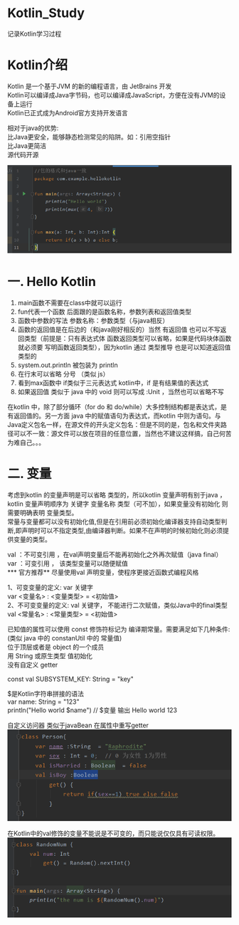 # Kotlin_Study
记录Kotlin学习过程

# Kotlin介绍  
Kotlin 是一个基于JVM 的新的编程语言，由 JetBrains 开发  
Kotlin可以编译成Java字节码，也可以编译成JavaScript，方便在没有JVM的设备上运行  
Kotlin已正式成为Android官方支持开发语言  

相对于java的优势:  
比Java更安全，能够静态检测常见的陷阱。如：引用空指针  
比Java更简洁  
源代码开源  

![images](https://github.com/Raphrodite/Kotlin_Study/blob/main/images/kotlin1.png)

# 一. Hello Kotlin  
1. main函数不需要在class中就可以运行  
2. fun代表一个函数 后面跟的是函数名称，参数列表和返回值类型  
3. 函数中参数的写法 参数名称：参数类型（与java相反）  
4. 函数的返回值是在后边的（和java刚好相反的）当然 有返回值 也可以不写返回类型（前提是：只有表达式体 函数返回类型可以省略，如果是代码块体函数就必须要 写明函数返回类型），因为kotlin 通过 类型推导 也是可以知道返回值类型的  
5. system.out.println 被包装为 println  
6. 在行末可以省略 分号 （类似 js）  
7. 看到max函数中 if类似于三元表达式 kotlin中，if 是有结果值的表达式  
8. 如果返回值 类似于 java 中的 void 则可以写成 :Unit ，当然也可以省略不写  

  在kotlin 中，除了部分循环（for do 和 do/while）大多控制结构都是表达式，是有返回值的。另一方面 java 中的赋值语句为表达式，而kotlin 中则为语句。与Java定义包名一样，在源文件的开头定义包名：但是不同的是，包名和文件夹路径可以不一致：源文件可以放在项目的任意位置，当然也不建议这样搞，自己何苦为难自己。。。  

# 二. 变量  
  考虑到kotlin 的变量声明是可以省略 类型的，所以kotlin 变量声明有别于java ，kotlin 变量声明顺序为 关键字 变量名称 类型（可不加），如果变量没有初始化 则需要明确表明 变量类型。  
  常量与变量都可以没有初始化值,但是在引用前必须初始化编译器支持自动类型判断,即声明时可以不指定类型,由编译器判断。如果不在声明的时候初始化则必须提供变量的类型。  
  
  val ：不可变引用 ，在val声明变量后不能再初始化之外再次赋值（java final）  
  var ：可变引用 ， 该类型变量可以随便赋值  
  *** 官方推荐** 尽量使用val 声明变量，使程序更接近函数式编程风格  
  
  1、可变变量的定义: var 关键字  
  var <变量名> : <变量类型> = <初始值>  
  2、不可变变量的定义: val 关键字， 不能进行二次赋值，类似Java中的final类型  
  val <常量名> : <常量类型> = <初始值>  
  
  已知值的属性可以使用 const 修饰符标记为 编译期常量。需要满足如下几种条件: (类似 java 中的 constanUtil 中的 常量值)  
  位于顶层或者是 object 的一个成员  
  用 String 或原生类型 值初始化  
  没有自定义 getter  
  
  const val SUBSYSTEM_KEY: String = "key"
  
  $是Kotlin字符串拼接的语法  
  var name: String = "123"  
  println("Hello world $name")   // $变量 输出 Hello world 123  
  
  自定义访问器  类似于javaBean  在属性中重写getter  
  ![images](https://github.com/Raphrodite/Kotlin_Study/blob/main/images/kotlin2.png)  
  
  在Kotlin中的val修饰的变量不能说是不可变的，而只能说仅仅具有可读权限。  
  ![images](https://github.com/Raphrodite/Kotlin_Study/blob/main/images/kotlin3.png)  
  
  
 
  
  
  
  
  
